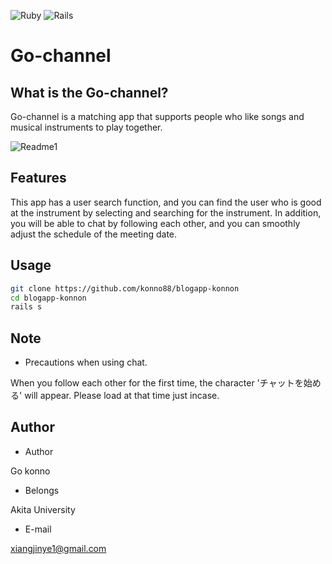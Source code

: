 ![Ruby](https://img.shields.io/badge/Ruby%20-2.6.5p114-red) ![Rails](https://img.shields.io/badge/Rails%20-6.0.3.2-important)

# Go-channel

## What is the Go-channel?

Go-channel is a matching app that supports people who like songs and musical instruments to play together.

![Readme1](https://user-images.githubusercontent.com/68778872/92993481-dd656f80-f52c-11ea-8240-b41e1d77289c.png)

## Features

This app has a user search function, and you can find the user who is good at the instrument by selecting and searching for the instrument. In addition, you will be able to chat by following each other, and you can smoothly adjust the schedule of the meeting date.

## Usage

```bash
git clone https://github.com/konno88/blogapp-konnon
cd blogapp-konnon
rails s
```

## Note

* Precautions when using chat.

When you follow each other for the first time, the character 'チャットを始める' will appear. Please load at that time just incase.

## Author 

* Author 

Go konno

* Belongs

Akita University

* E-mail

xiangjinye1@gmail.com

